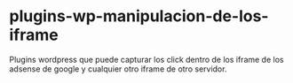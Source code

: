 # plugins-wp-manipulacion-de-los-iframe
Plugins wordpress que puede capturar los click dentro de los iframe de los adsense de google y cualquier otro iframe de otro servidor.
